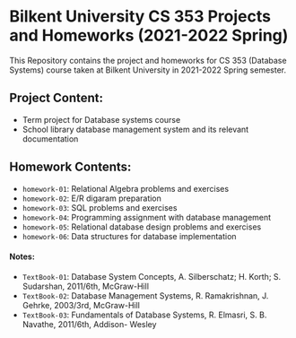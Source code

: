 # Bilkent University CS 353 Projects and Homeworks (2021-2022 Spring)

This Repository contains the project and homeworks for CS 353 (Database Systems) course taken at Bilkent University in 2021-2022 Spring semester.


## Project Content:

- Term project for Database systems course
- School library database management system and its relevant documentation


## Homework Contents:

- `homework-01`: Relational Algebra problems and exercises
- `homework-02`: E/R digaram preparation
- `homework-03`: SQL problems and exercises
- `homework-04`: Programming assignment with database management
- `homework-05`: Relational database design problems and exercises
- `homework-06`: Data structures for database implementation


#### Notes:
- `TextBook-01`: Database System Concepts, A. Silberschatz; H. Korth; S. Sudarshan, 2011/6th, McGraw-Hill
- `TextBook-02`: Database Management Systems, R. Ramakrishnan, J. Gehrke, 2003/3rd, McGraw-Hill
- `TextBook-03`: Fundamentals of Database Systems, R. Elmasri, S. B. Navathe, 2011/6th, Addison- Wesley
